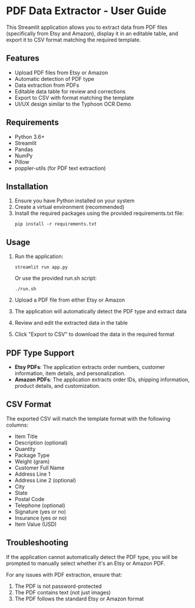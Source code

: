 # PDF Data Extractor - User Guide

This Streamlit application allows you to extract data from PDF files (specifically from Etsy and Amazon), display it in an editable table, and export it to CSV format matching the required template.

## Features

- Upload PDF files from Etsy or Amazon
- Automatic detection of PDF type
- Data extraction from PDFs
- Editable data table for review and corrections
- Export to CSV with format matching the template
- UI/UX design similar to the Typhoon OCR Demo

## Requirements

- Python 3.6+
- Streamlit
- Pandas
- NumPy
- Pillow
- poppler-utils (for PDF text extraction)

## Installation

1. Ensure you have Python installed on your system
2. Create a virtual environment (recommended)
3. Install the required packages using the provided requirements.txt file:
   ```
   pip install -r requirements.txt
   ```

## Usage

1. Run the application:
   ```
   streamlit run app.py
   ```
   Or use the provided run.sh script:
   ```
   ./run.sh
   ```

2. Upload a PDF file from either Etsy or Amazon
3. The application will automatically detect the PDF type and extract data
4. Review and edit the extracted data in the table
5. Click "Export to CSV" to download the data in the required format

## PDF Type Support

- **Etsy PDFs**: The application extracts order numbers, customer information, item details, and personalization.
- **Amazon PDFs**: The application extracts order IDs, shipping information, product details, and customization.

## CSV Format

The exported CSV will match the template format with the following columns:
- Item Title
- Description (optional)
- Quantity
- Package Type
- Weight (gram)
- Customer Full Name
- Address Line 1
- Address Line 2 (optional)
- City
- State
- Postal Code
- Telephone (optional)
- Signature (yes or no)
- Insurance (yes or no)
- Item Value (USD)

## Troubleshooting

If the application cannot automatically detect the PDF type, you will be prompted to manually select whether it's an Etsy or Amazon PDF.

For any issues with PDF extraction, ensure that:
1. The PDF is not password-protected
2. The PDF contains text (not just images)
3. The PDF follows the standard Etsy or Amazon format

